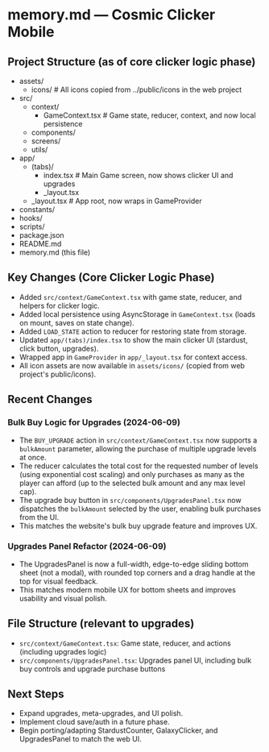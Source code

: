 # memory.md — Cosmic Clicker Mobile

## Project Structure (as of core clicker logic phase)

- assets/
  - icons/   # All icons copied from ../public/icons in the web project
- src/
  - context/
    - GameContext.tsx   # Game state, reducer, context, and now local persistence
  - components/
  - screens/
  - utils/
- app/
  - (tabs)/
    - index.tsx         # Main Game screen, now shows clicker UI and upgrades
    - _layout.tsx
  - _layout.tsx         # App root, now wraps in GameProvider
- constants/
- hooks/
- scripts/
- package.json
- README.md
- memory.md (this file)

## Key Changes (Core Clicker Logic Phase)
- Added `src/context/GameContext.tsx` with game state, reducer, and helpers for clicker logic.
- Added local persistence using AsyncStorage in `GameContext.tsx` (loads on mount, saves on state change).
- Added `LOAD_STATE` action to reducer for restoring state from storage.
- Updated `app/(tabs)/index.tsx` to show the main clicker UI (stardust, click button, upgrades).
- Wrapped app in `GameProvider` in `app/_layout.tsx` for context access.
- All icon assets are now available in `assets/icons/` (copied from web project's public/icons).

## Recent Changes

### Bulk Buy Logic for Upgrades (2024-06-09)
- The `BUY_UPGRADE` action in `src/context/GameContext.tsx` now supports a `bulkAmount` parameter, allowing the purchase of multiple upgrade levels at once.
- The reducer calculates the total cost for the requested number of levels (using exponential cost scaling) and only purchases as many as the player can afford (up to the selected bulk amount and any max level cap).
- The upgrade buy button in `src/components/UpgradesPanel.tsx` now dispatches the `bulkAmount` selected by the user, enabling bulk purchases from the UI.
- This matches the website's bulk buy upgrade feature and improves UX.

### Upgrades Panel Refactor (2024-06-09)
- The UpgradesPanel is now a full-width, edge-to-edge sliding bottom sheet (not a modal), with rounded top corners and a drag handle at the top for visual feedback.
- This matches modern mobile UX for bottom sheets and improves usability and visual polish.

## File Structure (relevant to upgrades)
- `src/context/GameContext.tsx`: Game state, reducer, and actions (including upgrades logic)
- `src/components/UpgradesPanel.tsx`: Upgrades panel UI, including bulk buy controls and upgrade purchase buttons

## Next Steps
- Expand upgrades, meta-upgrades, and UI polish.
- Implement cloud save/auth in a future phase.
- Begin porting/adapting StardustCounter, GalaxyClicker, and UpgradesPanel to match the web UI. 